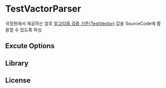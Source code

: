 # TestVactorParser
국정원에서 제공하는 암호 [알고리즘 검증 기준(TestVector)](http://www.nis.go.kr/AF/1_7_3_5/view.do?seq=83&currentPage=1&selectBox=&searchKeyword=&fromDate=&toDate=) 값을 SourceCode에 활용할 수 있도록 파싱
## Excute Options
## Library
## License
